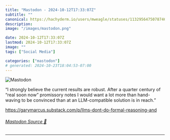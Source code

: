 ```yaml
---
title: "Mastodon - 2024-10-12T17:33:07Z"
subtitle: ""
canonical: https://hachyderm.io/users/mweagle/statuses/113295647507874624
description:
image: "/images/mastodon.png"

date: 2024-10-12T17:33:07Z
lastmod: 2024-10-12T17:33:07Z
image: ""
tags: ["Social Media"]

categories: ["mastodon"]
# generated: 2024-10-23T18:04:53-07:00
---
```

![Mastodon](/images/mastodon.png)

<p>“I strongly believe the current results are robust. After a quarter century of “real soon now” promissory notes I would want a lot more than hand-waving to be convinced than at an LLM-compatible solution is in reach.”</p><p><a href="https://garymarcus.substack.com/p/llms-dont-do-formal-reasoning-and" target="_blank" rel="nofollow noopener noreferrer" translate="no"><span class="invisible">https://</span><span class="ellipsis">garymarcus.substack.com/p/llms</span><span class="invisible">-dont-do-formal-reasoning-and</span></a></p>


###### [Mastodon Source 🐘](https://hachyderm.io/@mweagle/113295647507874624)

___
